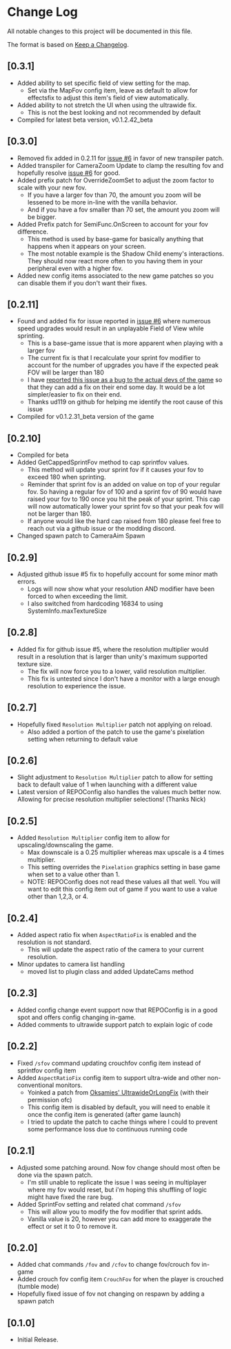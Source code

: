 # Change Log

All notable changes to this project will be documented in this file.
 
The format is based on [Keep a Changelog](http://keepachangelog.com/).

## [0.3.1]
- Added ability to set specific field of view setting for the map.
	- Set via the MapFov config item, leave as default to allow for effectsfix to adjust this item's field of view automatically.
- Added ability to not stretch the UI when using the ultrawide fix.
	- This is not the best looking and not recommended by default
- Compiled for latest beta version, v0.1.2.42_beta 

## [0.3.0]
- Removed fix added in 0.2.11 for [issue #6](https://github.com/darmuh/FovUpdate/issues/6) in favor of new transpiler patch.  
- Added transpiler for CameraZoom Update to clamp the resulting fov and hopefully resolve [issue #6](https://github.com/darmuh/FovUpdate/issues/6) for good.  
- Added prefix patch for OverrideZoomSet to adjust the zoom factor to scale with your new fov.  
	- If you have a larger fov than 70, the amount you zoom will be lessened to be more in-line with the vanilla behavior.  
	- And if you have a fov smaller than 70 set, the amount you zoom will be bigger.  
- Added Prefix patch for SemiFunc.OnScreen to account for your fov difference.  
	- This method is used by base-game for basically anything that happens when it appears on your screen.  
	- The most notable example is the Shadow Child enemy's interactions. They should now react more often to you having them in your peripheral even with a higher fov.  
- Added new config items associated to the new game patches so you can disable them if you don't want their fixes.

## [0.2.11]
 - Found and added fix for issue reported in [issue #6](https://github.com/darmuh/FovUpdate/issues/6) where numerous speed upgrades would result in an unplayable Field of View while sprinting.
	- This is a base-game issue that is more apparent when playing with a larger fov
	- The current fix is that I recalculate your sprint fov modifier to account for the number of upgrades you have if the expected peak FOV will be larger than 180
	- I have [reported this issue as a bug to the actual devs of the game](https://discord.com/channels/1330873443515760640/1373418458552860753) so that they can add a fix on their end some day. It would be a lot simpler/easier to fix on their end.
	- Thanks ud119 on github for helping me identify the root cause of this issue
 - Compiled for v0.1.2.31_beta version of the game

## [0.2.10]
 - Compiled for beta
 - Added GetCappedSprintFov method to cap sprintfov values. 
	- This method will update your sprint fov if it causes your fov to exceed 180 when sprinting.
	- Reminder that sprint fov is an added on value on top of your regular fov. So having a regular fov of 100 and a sprint fov of 90 would have raised your fov to 190 once you hit the peak of your sprint. This cap will now automatically lower your sprint fov so that your peak fov will not be larger than 180.
	- If anyone would like the hard cap raised from 180 please feel free to reach out via a github issue or the modding discord.
 - Changed spawn patch to CameraAim Spawn

## [0.2.9]
 - Adjusted github issue #5 fix to hopefully account for some minor math errors.
	- Logs will now show what your resolution AND modifier have been forced to when exceeding the limit.
	- I also switched from hardcoding 16834 to using SystemInfo.maxTextureSize

## [0.2.8]
 - Added fix for github issue #5, where the resolution multiplier would result in a resolution that is larger than unity's maximum supported texture size.
	- The fix will now force you to a lower, valid resolution multiplier.
	- This fix is untested since I don't have a monitor with a large enough resolution to experience the issue.

## [0.2.7]
 - Hopefully fixed ``Resolution Multiplier`` patch not applying on reload.
	- Also added a portion of the patch to use the game's pixelation setting when returning to default value

## [0.2.6]
 - Slight adjustment to ``Resolution Multiplier`` patch to allow for setting back to default value of 1 when launching with a different value
 - Latest version of REPOConfig also handles the values much better now. Allowing for precise resolution multiplier selections! (Thanks Nick)

## [0.2.5]
 - Added ``Resolution Multiplier`` config item to allow for upscaling/downscaling the game.
	- Max downscale is a 0.25 multiplier whereas max upscale is a 4 times multiplier.
	- This setting overrides the ``Pixelation`` graphics setting in base game when set to a value other than 1.
	- NOTE: REPOConfig does not read these values all that well. You will want to edit this config item out of game if you want to use a value other than 1,2,3, or 4.

## [0.2.4]
 - Added aspect ratio fix when ``AspectRatioFix`` is enabled and the resolution is not standard.
	- This will update the aspect ratio of the camera to your current resolution.
 - Minor updates to camera list handling
	- moved list to plugin class and added UpdateCams method

## [0.2.3]
 - Added config change event support now that REPOConfig is in a good spot and offers config changing in-game.
 - Added comments to ultrawide support patch to explain logic of code

## [0.2.2]
 - Fixed ``/sfov`` command updating crouchfov config item instead of sprintfov config item
 - Added ``AspectRatioFix`` config item to support ultra-wide and other non-conventional monitors.
	- Yoinked a patch from [Oksamies' UltrawideOrLongFix](https://thunderstore.io/c/repo/p/Oksamies/UltrawideOrLongFix/) (with their permission ofc)
	- This config item is disabled by default, you will need to enable it once the config item is generated (after game launch)
	- I tried to update the patch to cache things where I could to prevent some performance loss due to continuous running code

## [0.2.1]
 - Adjusted some patching around. Now fov change should most often be done via the spawn patch.
	- I'm still unable to replicate the issue I was seeing in multiplayer where my fov would reset, but i'm hoping this shuffling of logic might have fixed the rare bug.
 - Added SprintFov setting and related chat command ``/sfov``
	- This will allow you to modify the fov modifier that sprint adds.
	- Vanilla value is 20, however you can add more to exaggerate the effect or set it to 0 to remove it.

## [0.2.0]
 - Added chat commands ``/fov`` and ``/cfov`` to change fov/crouch fov in-game
 - Added crouch fov config item ``CrouchFov`` for when the player is crouched (tumble mode)
 - Hopefully fixed issue of fov not changing on respawn by adding a spawn patch

## [0.1.0]
 - Initial Release.